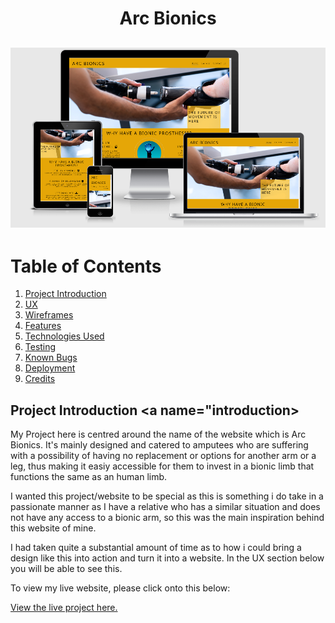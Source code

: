 <h1 align="center">Arc Bionics</h1>

<h2 align="center"><img src="/assets/images/responsive-website-snap.png"></h2>

# Table of Contents <a name="home"></a>
1. [Project Introduction](#introduction)
2. [UX](#ux)
3. [Wireframes](#wireframes)
4. [Features](#features)
5. [Technologies Used](#techused)
6. [Testing](#testing)
7. [Known Bugs](#knownbugs)
8. [Deployment](#deployment)
9. [Credits](#credits)

## Project Introduction <a name="introduction></a>
My Project here is centred around the name of the website which is Arc Bionics. It's mainly designed and catered to
amputees who are suffering with a possibility of having no replacement or options for another arm or a leg, thus making 
it easiy accessible for them to invest in a bionic limb that functions the same as an human limb.

I wanted this project/website to be special as this is something i do take in a passionate manner as I have a relative who
has a similar situation and does not have any access to a bionic arm, so this was the main inspiration behind this website of mine.

I had taken quite a substantial amount of time as to how i could bring a design like this into action and turn it into a website.
In the UX section below you will be able to see this.

To view my live website, please click onto this below:

[View the live project here.](https://shazaiib47.github.io/arc-bionics-new/)